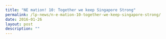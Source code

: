 ```yaml
---
title: "NE mation! 10: Together we keep Singapore Strong"
permalink: /lp-news/n-e-mation-10-together-we-keep-singapore-strong/
date: 2016-01-26
layout: post
description: ""
---
```

